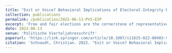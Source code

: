 ```yaml
---
title: "Exit or Voice? Behavioral Implications of Electoral-Integrity Beliefs in Germany (peer-reviewed journal article)"
collection: publications
permalink: /publication/2022-06-13-PVS-EIP
excerpt: 'Free and fair elections are the cornerstone of representative democracy. In recent years, however, elections in many advanced democracies have increasingly come under attack by populist actors and rhetoric questioning the integrity of the electoral process. While scholarly attention has so far largely focused on expert surveys measuring and documenting the objective integrity of different elections, a thorough understanding of citizens' electoral-integrity beliefs and their implications for political behavior is still lacking. Against this background, the present study investigates the impact of electoral-integrity beliefs on citizens' political behavior in Germany. Specifically, the study aims to assess the influence of electoral-integrity perceptions on turnout, vote choice, and nonelectoral (institutionalized and noninstitutionalized) political participation in the offline and online spheres. The study's preregistered empirical analysis based on the preelection survey of the 2021 German Longitudinal Election Study shows that electoral-integrity beliefs entail clear implications for citizens' turnout and vote choice, while their influence on nonelectoral behavior is contingent upon the specific type and sphere of political participation. These findings provide novel insights on the behavioral implications of electoral-integrity beliefs and extend the (scarce) findings of previous research to (1) a broader political action repertoire as well as (2) the German context. The empirical evidence generated comes with far-reaching implications for the general viability of modern democracies, suggesting that the nexus between electoral-integrity beliefs and political behavior can be a 'triple penalty' or a 'double corrective' for representative democracy.'
date: 2022-06-13
venue: 'Politische Vierteljahresschrift'
paperurl: 'https://link.springer.com/article/10.1007/s11615-022-00403-9'
citation: 'Schnaudt, Christian. 2022. "Exit or Voice? Behavioral Implications of Electoral-Integrity Beliefs in Germany." <i>Politische Vierteljahresschrift</i> (online first), 1-27.'
---
```

